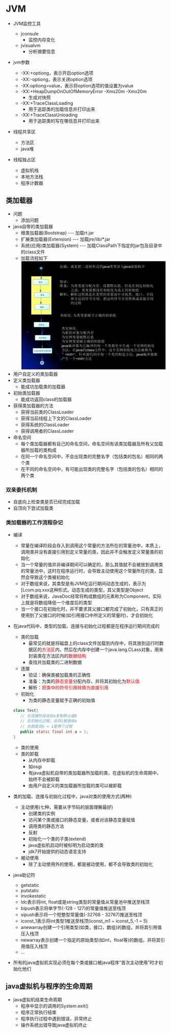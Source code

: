# JVM
- JVM监控工具
   - jconsule
      - 监控内存变化
   - jvisualvm
      - 分析摘要信息
- jvm参数
   - -XX:+optiong，表示开启option选项
   - -XX:-optiong，表示关闭option选项
   - -XX:optiong=value，表示将option选项的值设置为value
   - -XX:+HeapDumpOnOutOfMemoryError -Xms20m -Xmx20m
      - 生成对快照
   - -XX:+TraceClassLoading
      - 用于追踪类的加载信息并打印出来
   - -XX:+TraceClassUnloading
      - 用于追踪类的写在哪信息并打印出来

- 线程共享区
   - 方法区
   - java堆
- 线程独占区
   - 虚拟机栈
   - 本地方法栈
   - 程序计数器

## 类加载器
- 问题
   - 添加问题
- java自带的类加载器
   - 根类加载器(Bootstrap)  --- 加载rt.jar
   - 扩展类加载器(Extension)   --- 加载jre/lib/*.jar
   - 系统(应用)类加载器(System)   --- 加载ClassPath下指定的jar包及目录中的class文件
   - 加载流程如下<img src='./img/load.PNG' />
- 用户自定义的类加载器
- 定义类加载器
   - 能成功加载类的加载器
- 初始类加载器
   - 能成功返回class的加载器
- 获得类加载器的方法
   - 获得当前类的ClassLoader
   - 获得当前线程上下文的ClassLoader
   - 获得系统的ClassLoader
   - 获得调用者的ClassLoader
- 命名空间
   - 每个类加载器都有自己的命名空间，命名空间有该类加载器及所有父加载器所加载的类构成
   - 在同一个命名空间中，不会出现类的完整名字（包括类的包名）相同的两个类
   - 在不同的命名空间中，有可能出现类的完整名字（包括类的包名）相同的两个类

### 双亲委托机制
- 自底向上检查类是否已经完成加载
- 自顶向下尝试加载类

### 类加载器的工作流程杂记
- 编译
   - 常量在编译阶段会存入到调用这个常量的方法所在的常量池中，本质上，调用类并没有直接引用到定义常量的类，因此并不会触发定义常量类的初始化
   - 当一个常量的值并非编译期间可以确定的，那么其值就不会被放到调用类的常量池中，这时在程序运行时，会导致主动使用这个常量所在的类，显然会导致这个类被初始化
   - 对于数组来说，其类型是有JVM在运行期间动态生成的，表示为[Lcom.pq.xxx这种形式。动态生成的类型，其父类型是Object
   - 对于数组来说，JavaDoc经常将构成数组的元素称为Component，实际上就是将数组降低一个维度后的类型
   - 当一个接口在初始化时，并不要求其父接口都完成了初始化，只有真正的使用到了父接口的时候(如引用接口中所定义的常量时)，才会初始化
- 在java代码中，类型的加载、连接与初始化过程都是在程序运行期间完成的
   - 类的加载
      - 最常见的就是将磁盘上的class文件加载到内存中，将其放到运行时数据区的<font color = red>方法区</font>内，然后在内存中创建一个java.lang.CLass对象，用来封装类在方法区内的<font color=red>数据结构</font>
      - 查找并加载类的二进制数据
   - 连接
      - 验证：确保类被加载类的正确性
      - 准备：为类的<font color=red>静态变量</font>分配内存，并将其初始化为<font color=red>默认值</font>
      - 解析：<font color=red>把类中的符号引用转换为直接引用</font>
   - 初始化
      - 为类的静态变量赋予正确的初始值
   ```java
   class Test{
      // 在连接阶段会给a复制默认值0
      // 在初始化过程，会将1赋值给a
      // 也就是说a = 1是两个过程
      public static final int a = 1;
   }
   ```
   - 类的使用
   - 类的卸载
      - 从内存中卸载
      - 如osgi
      - 有java虚拟机自带的类加载器所加载的类，在虚拟机的生命周期中，始终不会被卸载
      - 由用户自定义的类加载器所加载的类可以被卸载

- 类的加载、连接与初始化过程中，java对类的使用方式(两种)
   - 主动使用(七种，需要从字节码的层面理解最好)
      - 创建类的实例
      - 访问某个类或接口的静态变量，或者对该静态变量赋值
      - 调用类的静态方法
      - 反射
      - 初始化一个类的子类(extend)
      - java虚拟机启动时被标明为启动类的类
      - jdk7开始提供的动态语言支持
   - 被动使用
      - 除了主动使用外的使用，都是被动使用，都不会导致类的初始化
- java助记符
   - getstatic
   - putstatic
   - invokestatic
   - ldc表示将int, float或是string类型的常量值从常量池中推送至栈顶
   - bipush表示将单字节(-128 - 127)的常量值推送至栈顶
   - sipush表示将一个短整型常量值(-32768 - 32767)推送至栈顶
   - iconst_1表示将int类型1推送至栈顶(iconst_m1 ~ iconst_5,-1 ~ 5)
   - anewarray创建一个引用类型(如类，接口，数组)的数组，并将其引用值压入栈顶
   - newarray表示创建一个指定的原始类型(如int，float等)的数组，并将其引用值压入栈顶
   - ...
- 所有的java虚拟机实现必须在每个类或接口被java程序“首次主动使用”时才初始化他们

## java虚拟机与程序的生命周期
- java虚拟机结束生命周期
   - 程序中显示的调用的System.exit()
   - 程序正常执行结束
   - 程序执行过程中遇到错误，异常终止
   - 操作系统出错导致java虚拟机终止